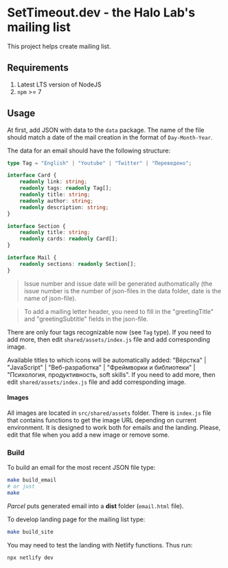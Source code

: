 # SetTimeout.dev - the Halo Lab's mailing list

This project helps create mailing list.

## Requirements

1. Latest LTS version of NodeJS
2. `npm` >= 7

## Usage

At first, add JSON with data to the `data` package. The name of the file should match a date of the mail creation in the format of `Day-Month-Year`.

The data for an email should have the following structure:

```ts
type Tag = "English" | "Youtube" | "Twitter" | "Переведено";

interface Card {
	readonly link: string;
	readonly tags: readonly Tag[];
	readonly title: string;
	readonly author: string;
	readonly description: string;
}

interface Section {
	readonly title: string;
	readonly cards: readonly Card[];
}

interface Mail {
	readonly sections: readonly Section[];
}
```

> Issue number and issue date will be generated authomatically (the issue number is the number of json-files in the data folder, date is the name of json-file).

> To add a mailing letter header, you need to fill in the "greetingTitle" and "greetingSubtitle" fields in the json-file.

There are only four tags recognizable now (see `Tag` type). If you need to add more, then edit `shared/assets/index.js` file and add corresponding image.

Available titles to which icons will be automatically added: "Вёрстка" | "JavaScript" | "Веб-разработка" | "Фреймворки и библиотеки" | "Психология, продуктивность, soft skills". If you need to add more, then edit `shared/assets/index.js` file and add corresponding image.

#### Images

All images are located in `src/shared/assets` folder. There is `index.js` file that contains functions to get the image URL depending on current environment. It is designed to work both for emails and the landing. Please, edit that file when you add a new image or remove some.

### Build

To build an email for the most recent JSON file type:

```sh
make build_email
# or just
make
```

_Parcel_ puts generated email into a **dist** folder (`email.html` file).

To develop landing page for the mailing list type:

```sh
make build_site
```

You may need to test the landing with Netlify functions. Thus run:

```sh
npx netlify dev
```
